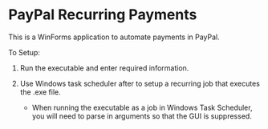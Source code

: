 # PayPal Recurring Payments


This is a WinForms application to automate payments in PayPal.

To Setup:
1. Run the executable and enter required information.
2. Use Windows task scheduler after to setup a recurring job that executes the .exe file.

	- When running the executable as a job in Windows Task Scheduler, you will need to parse in arguments so that the GUI is suppressed.

